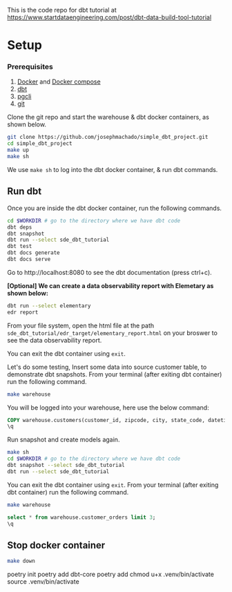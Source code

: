 This is the code repo for dbt tutorial at https://www.startdataengineering.com/post/dbt-data-build-tool-tutorial

# Setup

### Prerequisites

1. [Docker](https://docs.docker.com/get-docker/) and [Docker compose](https://docs.docker.com/compose/install/)
2. [dbt](https://docs.getdbt.com/dbt-cli/installation/)
3. [pgcli](https://www.pgcli.com/install)
4. [git](https://git-scm.com/book/en/v2/Getting-Started-Installing-Git)

Clone the git repo and start the warehouse & dbt docker containers, as shown below.

```bash
git clone https://github.com/josephmachado/simple_dbt_project.git
cd simple_dbt_project
make up
make sh
```

We use `make sh` to log into the dbt docker container, & run dbt commands.

## Run dbt 

Once you are inside the dbt docker container, run the following commands.

```bash
cd $WORKDIR # go to the directory where we have dbt code
dbt deps
dbt snapshot
dbt run --select sde_dbt_tutorial
dbt test
dbt docs generate
dbt docs serve
```

Go to http://localhost:8080 to see the dbt documentation (press ctrl+c). 


**[Optional] We can create a data observability report with Elemetary as shown below:**

```bash
dbt run --select elementary
edr report
```

From your file system, open the html file at the path `sde_dbt_tutorial/edr_target/elementary_report.html` on your broswer to see the data observability report.

You can exit the dbt container using `exit`.

Let's do some testing, Insert some data into source customer table, to demonstrate dbt snapshots. From your terminal (after exiting dbt container) run the following command.

```bash
make warehouse
```
You will be logged into your warehouse, here use the below command:

```sql
COPY warehouse.customers(customer_id, zipcode, city, state_code, datetime_created, datetime_updated) FROM '/input_data/customer_new.csv' DELIMITER ',' CSV HEADER;
\q
```

Run snapshot and create models again.

```bash
make sh
cd $WORKDIR # go to the directory where we have dbt code
dbt snapshot --select sde_dbt_tutorial
dbt run --select sde_dbt_tutorial
```
You can exit the dbt container using `exit`. From your terminal (after exiting dbt container) run the following command.

```bash
make warehouse
```

```sql
select * from warehouse.customer_orders limit 3;
\q
```

## Stop docker container

```bash
make down
```

poetry init
poetry add dbt-core
poetry add 
chmod u+x .venv/bin/activate
source .venv/bin/activate 